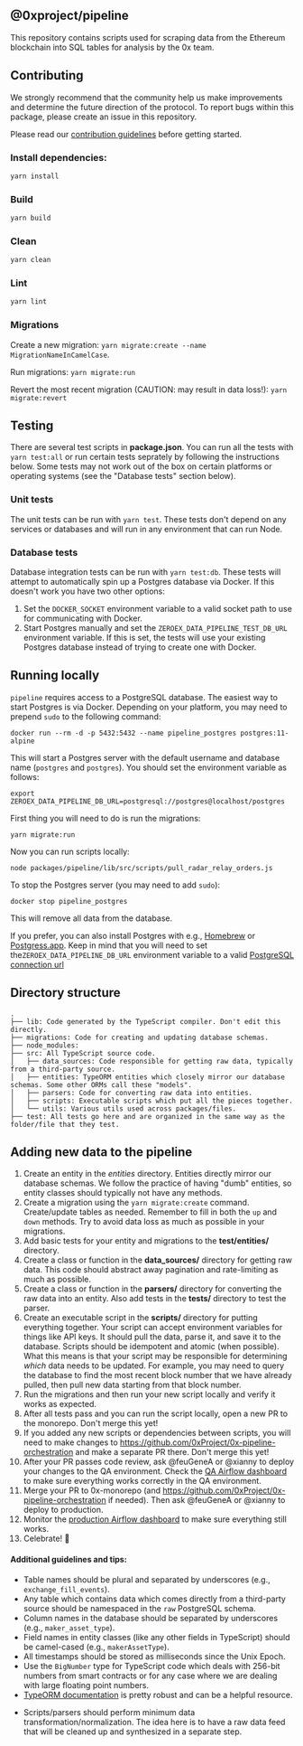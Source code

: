 ## @0xproject/pipeline

This repository contains scripts used for scraping data from the Ethereum blockchain into SQL tables for analysis by the 0x team.

## Contributing

We strongly recommend that the community help us make improvements and determine the future direction of the protocol. To report bugs within this package, please create an issue in this repository.

Please read our [contribution guidelines](../../CONTRIBUTING.md) before getting started.

### Install dependencies:

```bash
yarn install
```

### Build

```bash
yarn build
```

### Clean

```bash
yarn clean
```

### Lint

```bash
yarn lint
```

### Migrations

Create a new migration: `yarn migrate:create --name MigrationNameInCamelCase`.

Run migrations: `yarn migrate:run`

Revert the most recent migration (CAUTION: may result in data loss!): `yarn migrate:revert`

## Testing

There are several test scripts in **package.json**. You can run all the tests
with `yarn test:all` or run certain tests seprately by following the
instructions below. Some tests may not work out of the box on certain platforms
or operating systems (see the "Database tests" section below).

### Unit tests

The unit tests can be run with `yarn test`. These tests don't depend on any
services or databases and will run in any environment that can run Node.

### Database tests

Database integration tests can be run with `yarn test:db`. These tests will
attempt to automatically spin up a Postgres database via Docker. If this doesn't
work you have two other options:

1.  Set the `DOCKER_SOCKET` environment variable to a valid socket path to use
    for communicating with Docker.
2.  Start Postgres manually and set the `ZEROEX_DATA_PIPELINE_TEST_DB_URL`
    environment variable. If this is set, the tests will use your existing
    Postgres database instead of trying to create one with Docker.

## Running locally

`pipeline` requires access to a PostgreSQL database. The easiest way to start
Postgres is via Docker. Depending on your platform, you may need to prepend
`sudo` to the following command:

```
docker run --rm -d -p 5432:5432 --name pipeline_postgres postgres:11-alpine
```

This will start a Postgres server with the default username and database name
(`postgres` and `postgres`). You should set the environment variable as follows:

```
export ZEROEX_DATA_PIPELINE_DB_URL=postgresql://postgres@localhost/postgres
```

First thing you will need to do is run the migrations:

```
yarn migrate:run
```

Now you can run scripts locally:

```
node packages/pipeline/lib/src/scripts/pull_radar_relay_orders.js
```

To stop the Postgres server (you may need to add `sudo`):

```
docker stop pipeline_postgres
```

This will remove all data from the database.

If you prefer, you can also install Postgres with e.g.,
[Homebrew](https://wiki.postgresql.org/wiki/Homebrew) or
[Postgress.app](https://postgresapp.com/). Keep in mind that you will need to
set the`ZEROEX_DATA_PIPELINE_DB_URL` environment variable to a valid
[PostgreSQL connection url](https://stackoverflow.com/questions/3582552/postgresql-connection-url)

## Directory structure

```
.
├── lib: Code generated by the TypeScript compiler. Don't edit this directly.
├── migrations: Code for creating and updating database schemas.
├── node_modules:
├── src: All TypeScript source code.
│   ├── data_sources: Code responsible for getting raw data, typically from a third-party source.
│   ├── entities: TypeORM entities which closely mirror our database schemas. Some other ORMs call these "models".
│   ├── parsers: Code for converting raw data into entities.
│   ├── scripts: Executable scripts which put all the pieces together.
│   └── utils: Various utils used across packages/files.
├── test: All tests go here and are organized in the same way as the folder/file that they test.
```

## Adding new data to the pipeline

1.  Create an entity in the _entities_ directory. Entities directly mirror our
    database schemas. We follow the practice of having "dumb" entities, so
    entity classes should typically not have any methods.
2.  Create a migration using the `yarn migrate:create` command. Create/update
    tables as needed. Remember to fill in both the `up` and `down` methods. Try
    to avoid data loss as much as possible in your migrations.
3.  Add basic tests for your entity and migrations to the **test/entities/**
    directory.
4.  Create a class or function in the **data_sources/** directory for getting
    raw data. This code should abstract away pagination and rate-limiting as
    much as possible.
5.  Create a class or function in the **parsers/** directory for converting the
    raw data into an entity. Also add tests in the **tests/** directory to test
    the parser.
6.  Create an executable script in the **scripts/** directory for putting
    everything together. Your script can accept environment variables for things
    like API keys. It should pull the data, parse it, and save it to the
    database. Scripts should be idempotent and atomic (when possible). What this
    means is that your script may be responsible for determining _which_ data
    needs to be updated. For example, you may need to query the database to find
    the most recent block number that we have already pulled, then pull new data
    starting from that block number.
7.  Run the migrations and then run your new script locally and verify it works
    as expected.
8.  After all tests pass and you can run the script locally, open a new PR to
    the monorepo. Don't merge this yet!
9.  If you added any new scripts or dependencies between scripts, you will need
    to make changes to https://github.com/0xProject/0x-pipeline-orchestration
    and make a separate PR there. Don't merge this yet!
10. After your PR passes code review, ask @feuGeneA or @xianny to deploy your
    changes to the QA environment. Check the [QA Airflow dashboard](http://airflow-qa.0x.org:8080)
    to make sure everything works correctly in the QA environment.
11. Merge your PR to 0x-monorepo (and
    https://github.com/0xProject/0x-pipeline-orchestration if needed). Then ask
    @feuGeneA or @xianny to deploy to production.
12. Monitor the [production Airflow dashboard](http://airflow.0x.org:8080) to
    make sure everything still works.
13. Celebrate! :tada:

#### Additional guidelines and tips:

-   Table names should be plural and separated by underscores (e.g.,
    `exchange_fill_events`).
-   Any table which contains data which comes directly from a third-party source
    should be namespaced in the `raw` PostgreSQL schema.
-   Column names in the database should be separated by underscores (e.g.,
    `maker_asset_type`).
-   Field names in entity classes (like any other fields in TypeScript) should
    be camel-cased (e.g., `makerAssetType`).
-   All timestamps should be stored as milliseconds since the Unix Epoch.
-   Use the `BigNumber` type for TypeScript code which deals with 256-bit
    numbers from smart contracts or for any case where we are dealing with large
    floating point numbers.
-   [TypeORM documentation](http://typeorm.io/#/) is pretty robust and can be a
    helpful resource.

*   Scripts/parsers should perform minimum data transformation/normalization.
    The idea here is to have a raw data feed that will be cleaned up and
    synthesized in a separate step.
